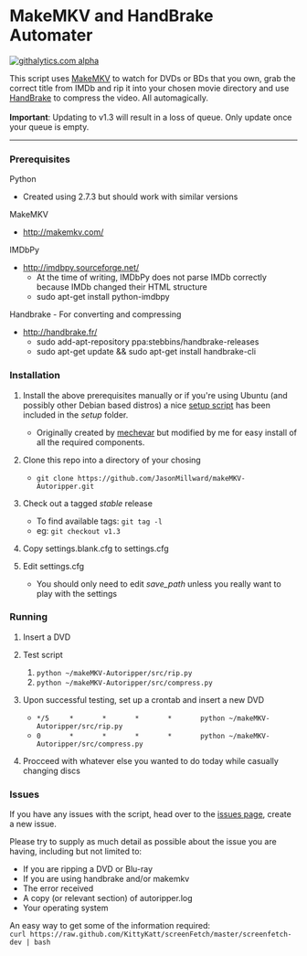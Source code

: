 MakeMKV and HandBrake Automater
===============================
[![githalytics.com alpha](https://cruel-carlota.pagodabox.com/00d3ea266eebd4aa375bb7d1019a9a0e "githalytics.com")](http://githalytics.com/JasonMillward/makeMKV-Autoripper)

This script uses [MakeMKV](http://makemkv.com/) to watch for DVDs or BDs that you own, grab the correct title from IMDb and rip it into your chosen movie directory and use [HandBrake](http://handbrake.fr/) to compress the video. All automagically.
<br><br>
**Important**: Updating to v1.3 will result in a loss of queue. Only update once your queue is empty.
<br>
***

### Prerequisites

Python
* Created using 2.7.3 but should work with similar versions

MakeMKV
* http://makemkv.com/

IMDbPy
* http://imdbpy.sourceforge.net/
    * At the time of writing, IMDbPy does not parse IMDb correctly because IMDb changed their HTML structure
    * sudo apt-get install python-imdbpy

Handbrake - For converting and compressing
* http://handbrake.fr/
    * sudo add-apt-repository ppa:stebbins/handbrake-releases
    * sudo apt-get update && sudo apt-get install handbrake-cli


### Installation

1. Install the above prerequisites manually or if you're using Ubuntu (and possibly other Debian based distros) a nice [setup script](https://github.com/JasonMillward/makeMKV-Autoripper/blob/master/setup/install.sh) has been included in the *setup* folder.
    * Originally created by [mechevar](http://www.makemkv.com/forum2/viewtopic.php?f=3&t=5266) but modified by me for easy install of all the required components.


2. Clone this repo into a directory of your chosing
    * ```git clone https://github.com/JasonMillward/makeMKV-Autoripper.git```


3. Check out a tagged *stable* release
    * To find available tags: ```git tag -l```
    * eg: ```git checkout v1.3```


4. Copy settings.blank.cfg to settings.cfg


5. Edit settings.cfg
    * You should only need to edit *save_path* unless you really want to play with the settings


### Running
1. Insert a DVD

2. Test script
    1. ```python ~/makeMKV-Autoripper/src/rip.py```
    2. ```python ~/makeMKV-Autoripper/src/compress.py```


3. Upon successful testing, set up a crontab and insert a new DVD
    * ```*/5     *       *       *       *       python ~/makeMKV-Autoripper/src/rip.py```
    * ```0       *       *       *       *       python ~/makeMKV-Autoripper/src/compress.py```


4. Procceed with whatever else you wanted to do today while casually changing discs


### Issues


If you have any issues with the script, head over to the [issues page](https://github.com/JasonMillward/makeMKV-Autoripper/issues), create a new issue.

Please try to supply as much detail as possible about the issue you are having, including but not limited to:
* If you are ripping a DVD or Blu-ray 
* If you are using handbrake and/or makemkv
* The error received 
* A copy (or relevant section) of autoripper.log 
* Your operating system

An easy way to get some of the information required:  
```curl https://raw.github.com/KittyKatt/screenFetch/master/screenfetch-dev | bash```

